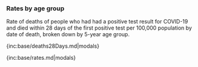 ### Rates by age group 

Rate of deaths of people who had had a positive test result for COVID-19 and died within 28 days of the first positive test per 100,000 population by date of death, broken down by 5-year age group.

{inc:base/deaths28Days.md|modals}

{inc:base/rates.md|modals}